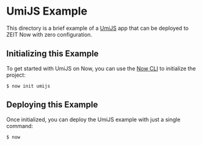 # UmiJS Example

This directory is a brief example of a [UmiJS](https://umijs.org/) app that can be deployed to ZEIT Now with zero configuration.

## Initializing this Example

To get started with UmiJS on Now, you can use the [Now CLI](https://zeit.co/download) to initialize the project:

```shell
$ now init umijs
```

## Deploying this Example

Once initialized, you can deploy the UmiJS example with just a single command:

```shell
$ now
```
